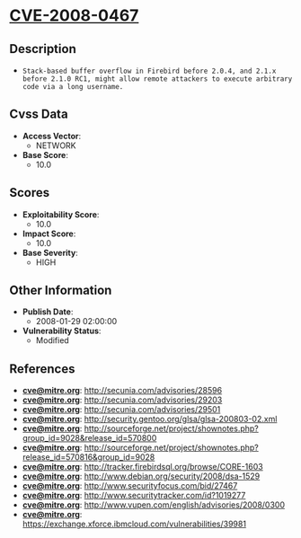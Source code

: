 
# [CVE-2008-0467](https://cve.mitre.org/cgi-bin/cvename.cgi?name=CVE-2008-0467)

## Description

- `Stack-based buffer overflow in Firebird before 2.0.4, and 2.1.x before 2.1.0 RC1, might allow remote attackers to execute arbitrary code via a long username.`

## Cvss Data

- **Access Vector**:
  - NETWORK
- **Base Score**:
  - 10.0

## Scores

- **Exploitability Score**:
  - 10.0
- **Impact Score**:
  - 10.0
- **Base Severity**:
  - HIGH

## Other Information

- **Publish Date**:
  - 2008-01-29 02:00:00
- **Vulnerability Status**:
  - Modified

## References

- **cve@mitre.org**: http://secunia.com/advisories/28596
- **cve@mitre.org**: http://secunia.com/advisories/29203
- **cve@mitre.org**: http://secunia.com/advisories/29501
- **cve@mitre.org**: http://security.gentoo.org/glsa/glsa-200803-02.xml
- **cve@mitre.org**: http://sourceforge.net/project/shownotes.php?group_id=9028&release_id=570800
- **cve@mitre.org**: http://sourceforge.net/project/shownotes.php?release_id=570816&group_id=9028
- **cve@mitre.org**: http://tracker.firebirdsql.org/browse/CORE-1603
- **cve@mitre.org**: http://www.debian.org/security/2008/dsa-1529
- **cve@mitre.org**: http://www.securityfocus.com/bid/27467
- **cve@mitre.org**: http://www.securitytracker.com/id?1019277
- **cve@mitre.org**: http://www.vupen.com/english/advisories/2008/0300
- **cve@mitre.org**: https://exchange.xforce.ibmcloud.com/vulnerabilities/39981
